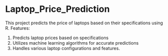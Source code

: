 # Laptop_Price_Prediction
This project predicts the price of laptops based on their specifications using R. 
Features: 
1. Predicts laptop prices based on specifications
2. Utilizes machine learning algorithms for accurate predictions
3. Handles various laptop configurations and features.
